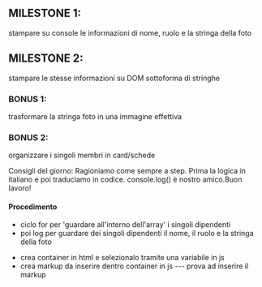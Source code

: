 
## MILESTONE 1:
stampare su console le informazioni di nome, ruolo e la stringa della foto
## MILESTONE 2:
stampare le stesse informazioni su DOM sottoforma di stringhe
### BONUS 1:
trasformare la stringa foto in una immagine effettiva
### BONUS 2:
organizzare i singoli membri in card/schede

Consigli del giorno:
Ragioniamo come sempre a step.
Prima la logica in italiano e poi traduciamo in codice.
console.log() è nostro amico.Buon lavoro!

#### Procedimento
<!-- stampare su console le informazioni di nome, ruolo e la stringa della foto -->
- ciclo for per 'guardare all'interno dell'array' i singoli dipendenti
- poi log per guardare dei singoli dipendenti il nome, il ruolo e la stringa della foto
<!-- stampare le stesse informazioni su DOM sottoforma di stringhe -->
- crea container in html e selezionalo tramite una variabile in js
- crea markup da inserire dentro container in js
--- prova ad inserire il markup
